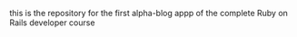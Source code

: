 this is the repository for the first alpha-blog appp of the complete Ruby  on Rails developer course